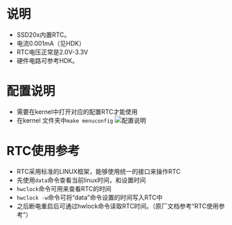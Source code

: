 # 说明
- SSD20x内置RTC。
- 电流0.001mA（见HDK）
- RTC电压正常是2.0V-3.3V
- 硬件电路可参考HDK。

# 配置说明
- 需要在kernel中打开对应的配置RTC才能使用
- 在kernel 文件夹中`make menuconfig`
![配置说明](https://gitee.com/mFlying/flying_picgo_img/raw/master/PicGo-updata-img/RTC_config.png)

# RTC使用参考
- RTC采用标准的LINUX框架，能够使用统一的接口来操作RTC
- 先使用`data`命令查看当前linux时间，和设置时间
- `hwclock`命令可用来查看RTC的时间
- `hwclock -w`命令可将“data”命令设置的时间写入RTC中
- 之后断电重启后可通过hwlock命令读取RTC时间。（原厂文档参考“RTC使用参考”）